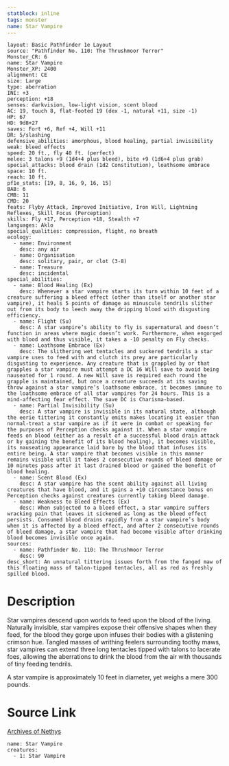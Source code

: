 ```yaml
---
statblock: inline
tags: monster
name: Star Vampire
---
```

```statblock
layout: Basic Pathfinder 1e Layout
source: "Pathfinder No. 110: The Thrushmoor Terror"
Monster_CR: 6
name: Star Vampire
Monster_XP: 2400
alignment: CE
size: Large
type: aberration
INI: +3
perception: +18
senses: darkvision, low-light vision, scent blood
AC: 19, touch 8, flat-footed 19 (dex -1, natural +11, size -1)
HP: 67
HD: 9d8+27
saves: Fort +6, Ref +4, Will +11
DR: 5/slashing
defensive_abilities: amorphous, blood healing, partial invisibility
weak: bleed effects
speed: 20 ft., fly 40 ft. (perfect)
melee: 3 talons +9 (1d4+4 plus bleed), bite +9 (1d6+4 plus grab)
special_attacks: blood drain (1d2 Constitution), loathsome embrace
space: 10 ft.
reach: 10 ft.
pf1e_stats: [19, 8, 16, 9, 16, 15]
BAB: 6
CMB: 11
CMD: 20
feats: Flyby Attack, Improved Initiative, Iron Will, Lightning Reflexes, Skill Focus (Perception)
skills: Fly +17, Perception +18, Stealth +7
languages: Aklo
special_qualities: compression, flight, no breath
ecology:
  - name: Environment
    desc: any air
  - name: Organisation
    desc: solitary, pair, or clot (3-8)
  - name: Treasure
    desc: incidental
special_abilities:
  - name: Blood Healing (Ex)
    desc: Whenever a star vampire starts its turn within 10 feet of a creature suffering a bleed effect (other than itself or another star vampire), it heals 5 points of damage as minuscule tendrils slither out from its body to leech away the dripping blood with disgusting efficiency.
  - name: Flight (Su)
    desc: A star vampire’s ability to fly is supernatural and doesn’t function in areas where magic doesn’t work. Furthermore, when engorged with blood and thus visible, it takes a -10 penalty on Fly checks.
  - name: Loathsome Embrace (Ex)
    desc: The slithering wet tentacles and suckered tendrils a star vampire uses to feed with and clutch its prey are particularly disgusting to experience. Any creature that is grappled by or that grapples a star vampire must attempt a DC 16 Will save to avoid being nauseated for 1 round. A new Will save is required each round the grapple is maintained, but once a creature succeeds at its saving throw against a star vampire’s loathsome embrace, it becomes immune to the loathsome embrace of all star vampires for 24 hours. This is a mind-affecting fear effect. The save DC is Charisma-based.
  - name: Partial Invisibility (Su)
    desc: A star vampire is invisible in its natural state, although the eerie tittering it constantly emits makes locating it easier than normal-treat a star vampire as if it were in combat or speaking for the purposes of Perception checks against it. When a star vampire feeds on blood (either as a result of a successful blood drain attack or by gaining the benefit of its blood healing), it becomes visible, its nauseating appearance laid bare by the blood that infuses its entire being. A star vampire that becomes visible in this manner remains visible until it takes 2 consecutive rounds of bleed damage or 10 minutes pass after it last drained blood or gained the benefit of blood healing.
  - name: Scent Blood (Ex)
    desc: A star vampire has the scent ability against all living creatures that have blood, and it gains a +10 circumstance bonus on Perception checks against creatures currently taking bleed damage.
  - name: Weakness to Bleed Effects (Ex)
    desc: When subjected to a bleed effect, a star vampire suffers wracking pain that leaves it sickened as long as the bleed effect persists. Consumed blood drains rapidly from a star vampire’s body when it is affected by a bleed effect, and after 2 consecutive rounds of bleed damage, a star vampire that had become visible after drinking blood becomes invisible once again.
sources:
  - name: Pathfinder No. 110: The Thrushmoor Terror
    desc: 90
desc_short: An unnatural tittering issues forth from the fanged maw of this floating mass of talon-tipped tentacles, all as red as freshly spilled blood.
```
# Description
Star vampires descend upon worlds to feed upon the blood of the living. Naturally invisible, star vampires expose their offensive shapes when they feed, for the blood they gorge upon infuses their bodies with a glistening crimson hue. Tangled masses of writhing feelers surrounding toothy maws, star vampires can extend three long tentacles tipped with talons to lacerate foes, allowing the aberrations to drink the blood from the air with thousands of tiny feeding tendrils.

A star vampire is approximately 10 feet in diameter, yet weighs a mere 300 pounds.
# Source Link
[Archives of Nethys](https://aonprd.com/MonsterDisplay.aspx?ItemName=Star%20Vampire)
```encounter-table
name: Star Vampire
creatures:
  - 1: Star Vampire
```

